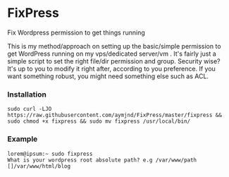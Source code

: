 # FixPress
Fix Wordpress permission to get things running

This is my method/approach on setting up the basic/simple permission to get WordPress running on my vps/dedicated server/vm . It's fairly just a simple script to set the right file/dir permission and group. Security wise? It's up to you to modify it right after, according to you preference. If you want something robust, you might need something else such as ACL.

### Installation
```code
sudo curl -LJO https://raw.githubusercontent.com/aymjnd/FixPress/master/fixpress && sudo chmod +x fixpress && sudo mv fixpress /usr/local/bin/
```

### Example
```
lorem@ipsum:~ sudo fixpress
What is your wordpress root absolute path? e.g /var/www/path
[]/var/www/html/blog
```

